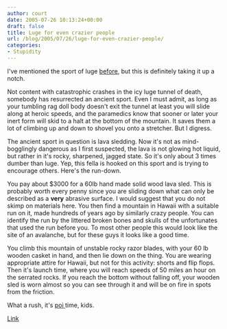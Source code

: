 ```yaml
---
author: court
date: 2005-07-26 10:13:24+00:00
draft: false
title: Luge for even crazier people
url: /blog/2005/07/26/luge-for-even-crazier-people/
categories:
- Stupidity
---
```


I've mentioned the sport of luge [before](http://www.vallentyne.com/blog/archives/2004/08/so_its_a_slow_d.html), but this is definitely taking it up a notch.

Not content with catastrophic crashes in the icy luge tunnel of death, somebody has resurrected an ancient sport.  Even I must admit, as long as your tumbling rag doll body doesn't exit the tunnel at least you will slide along at heroic speeds, and the paramedics know that sooner or later your inert form will skid to a halt at the bottom of the mountain.  It saves them a lot of climbing up and down to shovel you onto a stretcher.  But I digress.

The ancient sport in question is lava sledding.  Now it's not as mind-bogglingly dangerous as I first suspected, the lava is not glowing hot liquid, but rather in it's rocky, sharpened, jagged state.  So it's only about 3 times dumber than luge.  Yep, this fella is hooked on this sport and is trying to encourage others.  Here's the run-down.

You pay about $3000 for a 60lb hand made solid wood lava sled.  This is probably worth every penny since you are sliding down what can only be described as a **very** abrasive surface.  I would suggest that you do not skimp on materials here.  You then find a mountain in Hawaii with a suitable run on it, made hundreds of years ago by similarly crazy people.  You can identify the run by the littered broken bones and skulls of the unfortunates that used the run before you.  To most other people this would look like the site of an avalanche, but for these guys it looks like a good time.

You climb this mountain of unstable rocky razor blades, with your 60 lb wooden casket in hand, and then lie down on the thing.  You are wearing appropriate attire for Hawaii, but not for this activity: shorts and flip flops.  Then it's launch time, where you will reach speeds of 50 miles an hour on the serrated rocks.  If you reach the bottom without falling off, your wooden sled is worn almost so you can see through it and will be on fire in spots from the friction.

What a rush, it's [poi ](http://en.wikipedia.org/wiki/Poi_(food))time, kids.

[Link](http://starbulletin.com/2005/07/24/news/story9.html)
